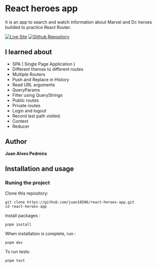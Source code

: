 # React heroes app

It is an app to search and watch information about Marvel and Dc heroes builded to practice React Router.

[![Live Site](https://img.shields.io/static/v1?label=&message=Live%20Site&color=167200&style=for-the-badge)](https://juan18506.github.io/react-heroes-app/)
[![Github Repository](https://img.shields.io/static/v1?label=&message=Github%20Repository&color=000000&style=for-the-badge&logo=github&logoColor=white)](https://github.com/juan18506/react-heroes-app/)

## I learned about
  - SPA ( Single Page Application )
  - Different themes to different routes
  - Multiple Routers
  - Push and Replace in History
  - Read URL arguments
  - QueryParams
  - Filter using QueryStrings
  - Public routes  
  - Private routes  
  - Login and logout  
  - Record last path visited.
  - Context 
  - Reducer

## Author 

**Juan Alves Pedreira**

## Installation and usage

### Runing the project

Clone this repository: 

```
git clone https://github.com/juan18506/react-heroes-app.git
cd react-heroes-app
```

Install packages :

```
pnpm install
```

When installation is complete, run :

```
pnpm dev
```

To run tests:

```
pnpm test
```

